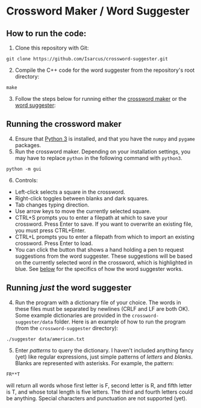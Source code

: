 # Crossword Maker / Word Suggester

## How to run the code:
1. Clone this repository with Git:
```
git clone https://github.com/Isarcus/crossword-suggester.git
```
2. Compile the C++ code for the word suggester from the repository's root directory:
```
make
```
3. Follow the steps below for running either the [crossword maker](#running-the-crossword-maker) or the [word suggester](#running-just-the-word-suggester):

## Running the crossword maker
4. Ensure that [Python 3](https://www.python.org/downloads/) is installed, and that you have the `numpy` and `pygame` packages.
5. Run the crossword maker. Depending on your installation settings, you may have to replace `python` in the following command with `python3`.
```
python -m gui
```
6. Controls:
 * Left-click selects a square in the crossword.
 * Right-click toggles between blanks and dark squares.
 * Tab changes typing direction.
 * Use arrow keys to move the currently selected square.
 * CTRL+S prompts you to enter a filepath at which to save your crossword. Press Enter to save. If you want to overwrite an existing file, you must press CTRL+Enter.
 * CTRL+L prompts you to enter a filepath from which to import an existing crossword. Press Enter to load.
 * You can click the button that shows a hand holding a pen to request suggestions from the word suggester. These suggestions will be based on the currently selected word in the crossword, which is highlighted in blue. See [below](#running-just-the-word-suggester) for the specifics of how the word suggester works.

## Running *just* the word suggester
4. Run the program with a dictionary file of your choice. The words in these files must be separated by newlines (CRLF and LF are both OK). Some example dictionaries are provided in the `crossword-suggester/data` folder. Here is an example of how to run the program (from the `crossword-suggester` directory):
```
./suggester data/american.txt
```
5. Enter *patterns* to query the dictionary. I haven't included anything fancy (yet) like regular expressions, just simple patterns of *letters* and *blanks*. Blanks are represented with asterisks. For example, the pattern:
```
FR**T
```
will return all words whose first letter is F, second letter is R, and fifth letter is T, and whose total length is five letters. The third and fourth letters could be anything. Special characters and punctuation are not supported (yet).
